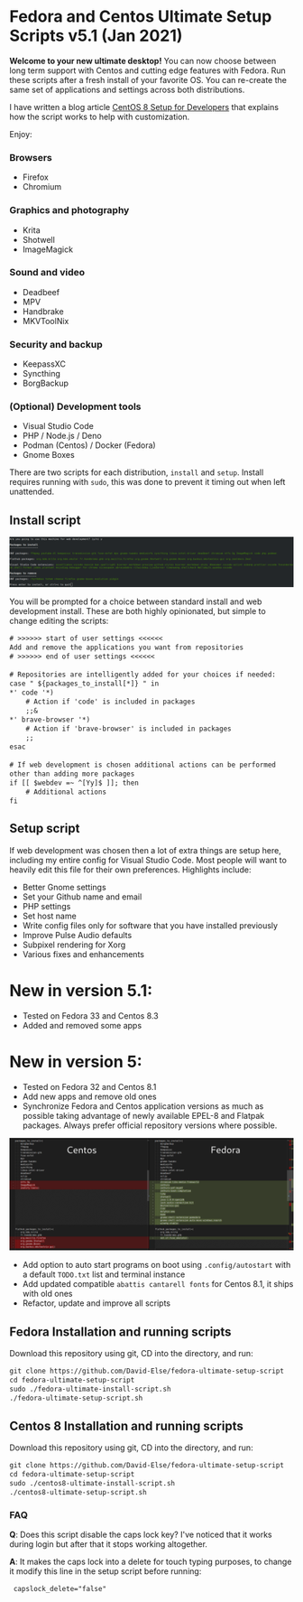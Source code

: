 # Fedora and Centos Ultimate Setup Scripts v5.1 (Jan 2021)

**Welcome to your new ultimate desktop!** You can now choose between long term support with Centos and cutting edge features with Fedora. Run these scripts after a fresh install of your favorite OS. You can re-create the same set of applications and settings across both distributions.

I have written a blog article [CentOS 8 Setup for Developers](https://www.elsewebdevelopment.com/centos-8-setup-for-developers/) that explains how the script works to help with customization.

Enjoy:

### Browsers

- Firefox
- Chromium

### Graphics and photography

- Krita
- Shotwell
- ImageMagick

### Sound and video

- Deadbeef
- MPV
- Handbrake
- MKVToolNix

### Security and backup

- KeepassXC
- Syncthing
- BorgBackup

### (Optional) Development tools

- Visual Studio Code
- PHP / Node.js / Deno
- Podman (Centos) / Docker (Fedora)
- Gnome Boxes

There are two scripts for each distribution, `install` and `setup`. Install requires running with `sudo`, this was done to prevent it timing out when left unattended.

## Install script

![Fedora and centos app differences](images/install-script-v5.png)

You will be prompted for a choice between standard install and web development install. These are both highly opinionated, but simple to change editing the scripts:

```shell
# >>>>>> start of user settings <<<<<<
Add and remove the applications you want from repositories
# >>>>>> end of user settings <<<<<<

# Repositories are intelligently added for your choices if needed:
case " ${packages_to_install[*]} " in
*' code '*)
    # Action if 'code' is included in packages
    ;;&
*' brave-browser '*)
    # Action if 'brave-browser' is included in packages
    ;;
esac

# If web development is chosen additional actions can be performed other than adding more packages
if [[ $webdev =~ ^[Yy]$ ]]; then
    # Additional actions
fi
```

## Setup script

If web development was chosen then a lot of extra things are setup here, including my entire config for Visual Studio Code. Most people will want to heavily edit this file for their own preferences. Highlights include:

- Better Gnome settings
- Set your Github name and email
- PHP settings
- Set host name
- Write config files only for software that you have installed previously
- Improve Pulse Audio defaults
- Subpixel rendering for Xorg
- Various fixes and enhancements

# New in version 5.1:

- Tested on Fedora 33 and Centos 8.3
- Added and removed some apps

# New in version 5:

- Tested on Fedora 32 and Centos 8.1
- Add new apps and remove old ones
- Synchronize Fedora and Centos application versions as much as possible taking advantage of newly available EPEL-8 and Flatpak packages. Always prefer official repository versions where possible.

![Fedora and centos app differences](images/differences_centos_fedora_packages.png)

- Add option to auto start programs on boot using `.config/autostart` with a default `TODO.txt` list and terminal instance
- Add updated compatible `abattis cantarell fonts` for Centos 8.1, it ships with old ones
- Refactor, update and improve all scripts

## Fedora Installation and running scripts

Download this repository using git, CD into the directory, and run:

```
git clone https://github.com/David-Else/fedora-ultimate-setup-script
cd fedora-ultimate-setup-script
sudo ./fedora-ultimate-install-script.sh
./fedora-ultimate-setup-script.sh
```

## Centos 8 Installation and running scripts

Download this repository using git, CD into the directory, and run:

```
git clone https://github.com/David-Else/fedora-ultimate-setup-script
cd fedora-ultimate-setup-script
sudo ./centos8-ultimate-install-script.sh
./centos8-ultimate-setup-script.sh
```

### FAQ

**Q**: Does this script disable the caps lock key? I've noticed that it works during login but after that it stops working altogether.

**A**: It makes the caps lock into a delete for touch typing purposes, to change it modify this line in the setup script before running:

```shell
 capslock_delete="false"
```
